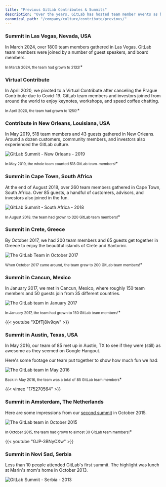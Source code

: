 ```yaml
---
title: "Previous GitLab Contributes & Summits"
description: "Over the years, GitLab has hosted team member events as both GitLab Contribute and GitLab Summit. View some times we shared!"
canonical_path: "/company/culture/contribute/previous/"
---
```


### Summit in Las Vegas, Nevada, USA

In March 2024, over 1800 team members gathered in Las Vegas. GitLab team members were joined by a number of guest speakers, and board members.

<small>In March 2024, the team had grown to 2132!</small>*

### Virtual Contribute

In April 2020, we pivoted to a Virtual Contribute after canceling the Prague Contribute due to Covid-19. GitLab team members and investors joined from around the world to enjoy keynotes, workshops, and speed coffee chatting.

<small>In April 2020, the team had grown to 1250!</small>*

### Contribute in New Orleans, Louisiana, USA

In May 2019, 518 team members and 43 guests gathered in New Orleans. Around a dozen customers, community members, and investors also experienced the GitLab culture.

![GitLab Summit - New Orleans - 2019](/images/summits/2019_new-orleans_team.png)

<small>In May 2019, the whole team counted 518 GitLab team-members!</small>*

### Summit in Cape Town, South Africa

At the end of August 2018, over 260 team members gathered in Cape Town, South Africa. Over 85 guests, a handful of customers,  advisors, and investors also joined in the fun.

![GitLab Summit - South Africa - 2018](/images/summits/2018_south-africa_team.jpg)

<small>In August 2018, the team had grown to 320 GitLab team members!</small>*

### Summit in Crete, Greece

By October 2017, we had 200 team members and 65 guests get together in Greece to enjoy the beautiful islands of Crete and Santorini.

![The GitLab Team in October 2017](/images/summits/2017_greece_team.png)

<small>When October 2017 came around, the  team grew to 200 GitLab team members!</small>*

### Summit in Cancun, Mexico

In January 2017, we met in Cancun, Mexico, where roughly 150 team members and 50 guests join from 35 different countries.

![The GitLab team in January 2017](/images/summits/2017_mexico_team.jpg)

<small>In January 2017, the team had grown to 150 GitLab team members!</small>*

{{< youtube "XDfTj8iv9qw" >}}

### Summit in Austin, Texas, USA

In May 2016, our team of 85 met up in Austin, TX to see if they were (still) as awesome as they seemed on Google Hangout.

Here's some footage our team put together to show how much fun we had:

![The GitLab team in May 2016](/images/summits/2016_austin_team.jpg)

<small>Back in May 2016, the team was a total of 85 GitLab team members</small>*

{{< vimeo "175270564" >}}

### Summit in Amsterdam, The Netherlands

Here are some impressions from our [second summit](https://about.gitlab.com/blog/2015/11/30/gitlab-summit-2015/) in October 2015.

![The GitLab team in October 2015](/images/summits/2015_amsterdam_team.jpg)

<small>In October 2015, the team had grown to almost 30 GitLab team members!</small>*

{{< youtube "GJP-3BNyCXw" >}}

### Summit in Novi Sad, Serbia

Less than 10 people attended GitLab's first summit. The highlight was lunch at Marin's mom's home in October 2013.

![GitLab Summit - Serbia - 2013](/images/summits/2013_novi-sad_team.png)
